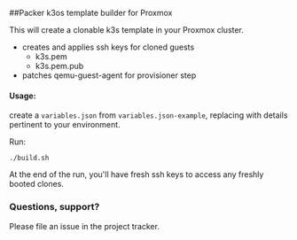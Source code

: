 ##Packer k3os template builder for Proxmox

This will create a clonable k3s template in your Proxmox cluster.  

- creates and applies ssh keys for cloned guests 
  - k3s.pem
  - k3s.pem.pub 
- patches qemu-guest-agent for provisioner step

#### Usage:

create a `variables.json` from `variables.json-example`, replacing with details pertinent to your environment.

Run:

```
./build.sh
```

At the end of the run, you'll have fresh ssh keys to access any freshly booted clones.


### Questions, support?  

Please file an issue in the project tracker.